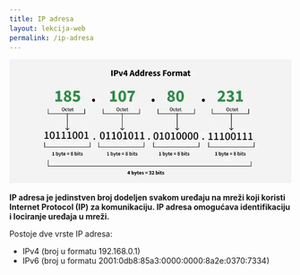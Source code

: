 ```yaml
---
title: IP adresa
layout: lekcija-web
permalink: /ip-adresa
---
```


![](/images/koncepti/web/IPv4-address-format.webp)

**IP adresa je jedinstven broj dodeljen svakom uređaju na mreži koji koristi Internet Protocol (IP) za komunikaciju. IP adresa omogućava identifikaciju i lociranje uređaja u mreži.** 

Postoje dve vrste IP adresa: 
- IPv4 (broj u formatu 192.168.0.1)
- IPv6 (broj u formatu 2001:0db8:85a3:0000:0000:8a2e:0370:7334)
